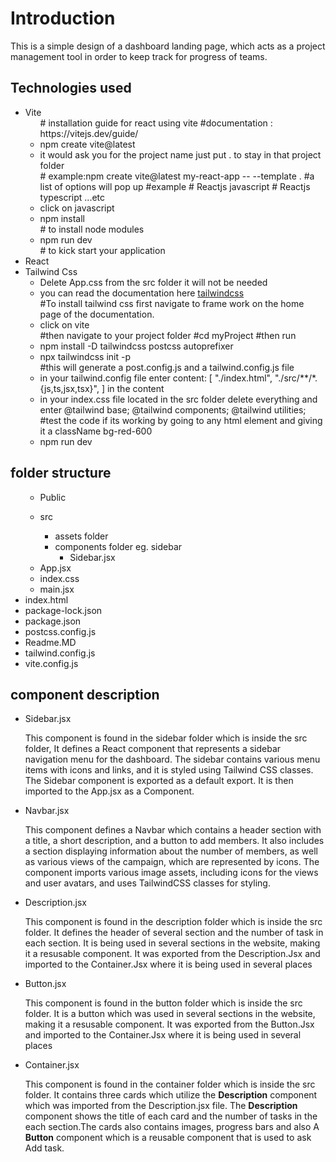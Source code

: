 <h1>Introduction</h1>
<p>This is a simple design of a dashboard landing page, which acts as a project management tool in order to keep track for progress of teams. </p>

<h2>Technologies used</h2>
<ul>
<li>Vite
<ul>
# installation guide for react using vite  
#documentation : https://vitejs.dev/guide/
<li>npm create vite@latest</li>
<li>it would ask you for the project name  just put . to stay in that project folder</li>
# example:npm create vite@latest my-react-app -- --template . 
#a list of options will pop up 
#example
# Reactjs javascript
# Reactjs typescript ...etc
<li>click on javascript</li>
<li>npm install</li>
# to install node modules 
<li>npm run dev</li>
# to kick start your application
</ul>
</li>
<li>React</li>
<li>Tailwind Css
<ul>
<li>Delete App.css from the src folder it will not be needed</li>
<li>you can read the documentation here <a href="https://tailwindcss.com/docs">tailwindcss</a></li>
#To install tailwind css first navigate to frame work on the home page of the documentation.
<li>click on vite</li>
#then navigate to your project folder
#cd myProject 
#then run
<li>npm install -D tailwindcss postcss autoprefixer </li>
<li>npx tailwindcss init -p </li>
#this will generate a post.config.js and a tailwind.config.js file
<li>in your tailwind.config file enter content: [
    "./index.html",
    "./src/**/*.{js,ts,jsx,tsx}",
  ] in the content</li>
  <li>
  in your index.css file located in the src folder delete everything and enter @tailwind base;
@tailwind components;
@tailwind utilities;
  </li>
  #test the code if its working by going to any html element and giving it a className bg-red-600
  <li>npm run dev </li>
</ul>
</li>

</ul>

<h2>folder structure</h2>
<ul>
<ul>
<li>Public </li>
</ul>
<ul>
<li>src</li>
<ul>
<li>assets folder</li>
<li>components folder eg. sidebar
<ul>
<li>Sidebar.jsx</li>
</ul>
</li>
</ul>
<li>App.jsx</li>
<li>index.css</li>
<li>main.jsx</li>
</ul>
<li>index.html</li>
<li>package-lock.json</li>
<li>package.json</li>
<li>postcss.config.js</li>
<li>Readme.MD</li>
<li>tailwind.config.js</li>
<li>vite.config.js</li>
</ul>

<h2>component description</h2>
<ul>
<li> Sidebar.jsx 
<p>This component is found in the sidebar folder which is inside the src folder, It  defines a React component  that represents a sidebar navigation menu for the dashboard. The sidebar contains various menu items with icons and links, and it is styled using Tailwind CSS classes. The Sidebar component is exported as a default export. It is then imported to the App.jsx as a Component.</p>
</li>
<li>Navbar.jsx
<p>This component defines a Navbar which contains a header section with a title, a short description, and a button to add members. It also includes a section displaying information about the number of members, as well as various views of the campaign, which are represented by icons. The component imports various image assets, including icons for the views and user avatars, and uses TailwindCSS classes for styling.</p>
</li>
<li>Description.jsx
<p>This component is found in the description folder which is inside the src folder. It defines the header of several section and the number of task in each section. It is being used in several sections in the website, making it a resusable component. It was exported from the Description.Jsx and imported to the Container.Jsx where it is being used in several places</p></li>
<li> Button.jsx
<p>This component is found in the button folder which is inside the src folder. It is a button which was used in several sections in the website, making it a resusable component. It was exported from the Button.Jsx and imported to the Container.Jsx where it is being used in several places</p>
</li>
<li>
Container.jsx
<p>
This component is found in the container folder which is inside the src folder. It contains three cards which utilize the <strong>Description</strong> component which was imported from the Description.jsx file. The <strong>Description</strong> component shows the title of each card and the number of tasks in the each section.The cards also contains images, progress bars and also A <strong>Button</strong> component which is a reusable component that is used to ask Add task.
</p>

</li>
</ul>
